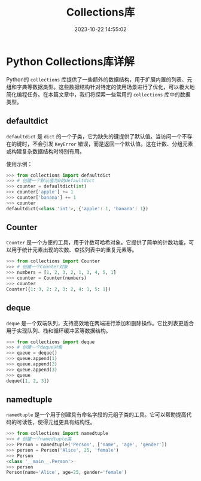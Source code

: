 ﻿---
layout: blog
title: Collections库
date: 2023-10-22 14:55:02 
updated: 2023-12-08 12:58:32
tags:
    - Python
categories: Python
cover: https://pic.imgdb.cn/item/64bf591f1ddac507cc914481.webp
---
# Python Collections库详解

Python的 `collections` 库提供了一些额外的数据结构，用于扩展内置的列表、元组和字典等数据类型。这些数据结构针对特定的使用场景进行了优化，可以极大地简化编程任务。在本篇文章中，我们将探索一些常用的 `collections` 库中的数据类型。

## defaultdict
 `defaultdict` 是 `dict` 的一个子类，它为缺失的键提供了默认值。当访问一个不存在的键时，不会引发 `KeyError` 错误，而是返回一个默认值。这在计数、分组元素或构建复杂数据结构时特别有用。

使用示例：
```python
>>> from collections import defaultdict
>>> # 创建一个默认值为0的defaultdict
>>> counter = defaultdict(int)
>>> counter['apple'] += 1
>>> counter['banana'] += 1
>>> counter
defaultdict(<class 'int'>, {'apple': 1, 'banana': 1})
```
## Counter
`Counter` 是一个方便的工具，用于计数可哈希对象。它提供了简单的计数功能，可以用于统计元素出现的次数、查找列表中的重复元素等。
```python
>>> from collections import Counter
>>> # 创建一个Counter对象
>>> numbers = [1, 2, 3, 2, 1, 3, 4, 5, 1]
>>> counter = Counter(numbers)
>>> counter
Counter({1: 3, 2: 2, 3: 2, 4: 1, 5: 1})
```

## deque
`deque` 是一个双端队列，支持高效地在两端进行添加和删除操作。它比列表更适合用于实现队列、栈和循环缓冲区等数据结构。
```python
>>> from collections import deque
>>> # 创建一个deque对象
>>> queue = deque()
>>> queue.append(1)
>>> queue.append(2)
>>> queue.append(3)
>>> queue
deque([1, 2, 3])
```

## namedtuple
`namedtuple` 是一个用于创建具有命名字段的元组子类的工具。它可以帮助提高代码的可读性，使得元组更具有结构性。
```python
>>> from collections import namedtuple
>>> # 创建一个namedtuple类
>>> Person = namedtuple('Person', ['name', 'age', 'gender'])
>>> person = Person('Alice', 25, 'female')
>>> Person
<class '__main__.Person'>
>>> person
Person(name='Alice', age=25, gender='female')
```
